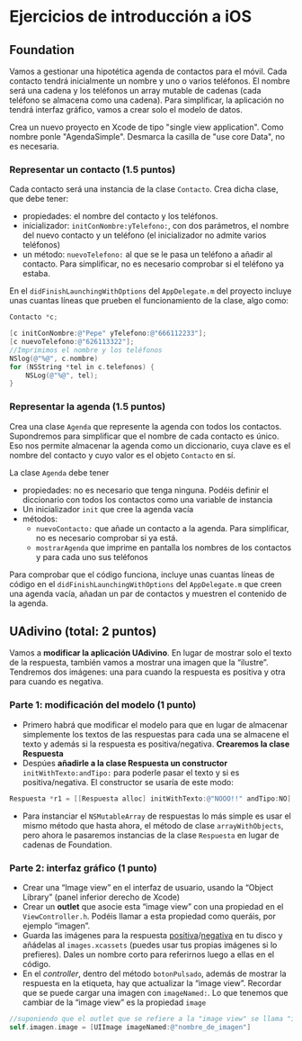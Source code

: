 # Ejercicios de introducción a iOS

## Foundation

Vamos a gestionar una hipotética agenda de contactos para el móvil. Cada contacto tendrá inicialmente un nombre y uno o varios teléfonos. El nombre será una cadena y los teléfonos un array mutable de cadenas (cada teléfono se almacena como una cadena). Para simplificar, la aplicación no tendrá interfaz gráfico, vamos a crear solo el modelo de datos. 

Crea un nuevo proyecto en Xcode de tipo "single view application". Como nombre ponle "AgendaSimple". Desmarca la casilla de "use core Data", no es necesaria. 

### Representar un contacto (1.5 puntos)

Cada contacto será una instancia de la clase `Contacto`. Crea dicha clase, que debe tener:

- propiedades: el nombre del contacto y los teléfonos.
- inicializador:  `initConNombre:yTelefono:`, con dos parámetros, el nombre del nuevo contacto y un teléfono (el inicializador no admite varios teléfonos) 
- un método: `nuevoTelefono:` al que se le pasa un teléfono a añadir al contacto. Para simplificar, no es necesario comprobar si el teléfono ya estaba.

En el `didFinishLaunchingWithOptions` del `AppDelegate.m` del proyecto incluye unas cuantas líneas que prueben el funcionamiento de la clase, algo como:

```objectivec
Contacto *c;

[c initConNombre:@"Pepe" yTelefono:@"666112233"];
[c nuevoTelefono:@"626113322"];
//Imprimimos el nombre y los teléfonos
NSlog(@"%@", c.nombre)
for (NSString *tel in c.telefonos) {
    NSLog(@"%@", tel);
}
```

### Representar la agenda (1.5 puntos)

Crea una clase `Agenda` que represente la agenda con todos los contactos. Supondremos para simplificar que el nombre de cada contacto es único. Eso nos permite almacenar la agenda como un diccionario, cuya clave es el nombre del contacto y cuyo valor es el objeto `Contacto` en sí.

La clase `Agenda` debe tener

- propiedades: no es necesario que tenga ninguna. Podéis definir el diccionario con todos los contactos como una variable de instancia
- Un inicializador `init` que cree la agenda vacía
- métodos:
    + `nuevoContacto:` que añade un contacto a la agenda. Para simplificar, no es necesario comprobar si ya está.
    + `mostrarAgenda` que imprime en pantalla los nombres de los contactos y para cada uno sus teléfonos

Para comprobar que el código funciona, incluye unas cuantas líneas de código en el `didFinishLaunchingWithOptions` del `AppDelegate.m` que creen una agenda vacía, añadan un par de contactos y muestren el contenido de la agenda.


## UAdivino (total: 2 puntos)

Vamos a **modificar la aplicación UAdivino**. En lugar de mostrar solo el texto de la respuesta, también vamos a mostrar una imagen que la “ilustre”. Tendremos dos imágenes: una para cuando la respuesta es positiva y otra para cuando es negativa.

### Parte 1: modificación del modelo (1 punto)
- Primero habrá que modificar el modelo para que en lugar de almacenar simplemente los textos de las respuestas para cada una se almacene el texto y además si la respuesta es positiva/negativa. **Crearemos la clase Respuesta**
- Despúes **añadirle a la clase Respuesta un constructor** `initWithTexto:andTipo:` para poderle pasar el texto y si es positiva/negativa. El constructor se usaría de este modo:

```objectivec
Respuesta *r1 = [[Respuesta alloc] initWithTexto:@"NOOO!!" andTipo:NO];
```

- Para  instanciar el `NSMutableArray` de respuestas lo más simple es usar el mismo método que hasta ahora, el método de clase `arrayWithObjects`, pero ahora le pasaremos instancias de la clase `Respuesta` en lugar de cadenas de Foundation.

### Parte 2: interfaz gráfico (1 punto)

- Crear una “Image view” en el interfaz de usuario, usando la “Object Library” (panel inferior derecho de Xcode)
- Crear un **outlet** que asocie esta “image view” con una propiedad en el `ViewController.h`. Podéis llamar a esta propiedad como queráis, por ejemplo “imagen”.
- Guarda las imágenes para la respuesta [positiva](img/si.png)/[negativa](img/no.png) en tu disco y añádelas al `images.xcassets` (puedes usar tus propias imágenes si lo prefieres). Dales un nombre corto para referirnos luego a ellas en el código.
- En el *controller*, dentro del método `botonPulsado`, además de mostrar la respuesta en la etiqueta, hay que actualizar la “image view”. Recordar que se puede cargar una imagen con `imageNamed:`. Lo que tenemos que cambiar de la “image view” es la propiedad `image`

```objectivec
//suponiendo que el outlet que se refiere a la "image view" se llama "imagen"
self.imagen.image = [UIImage imageNamed:@"nombre_de_imagen"]
```
